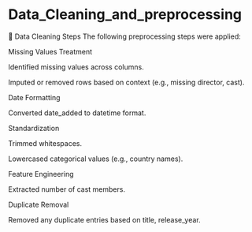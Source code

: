 # Data_Cleaning_and_preprocessing
🧹 Data Cleaning Steps
The following preprocessing steps were applied:

Missing Values Treatment

Identified missing values across columns.

Imputed or removed rows based on context (e.g., missing director, cast).

Date Formatting

Converted date_added to datetime format.

Standardization

Trimmed whitespaces.

Lowercased categorical values (e.g., country names).

Feature Engineering

Extracted number of cast members.

Duplicate Removal

Removed any duplicate entries based on title, release_year.
